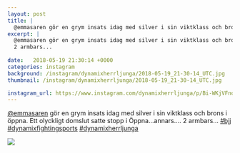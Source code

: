 ```yaml
---
layout: post
title: |
  @emmasaren gör en grym insats idag med silver i sin viktklass och brons i öppna
excerpt: |
  @emmasaren gör en grym insats idag med silver i sin viktklass och brons i öppna. Ett olyckligt domslut satte stopp i Öppna...annars....
  2 armbars...
    
date:   2018-05-19 21:30:14 +0000
categories: instagram
background: /instagram/dynamixherrljunga/2018-05-19_21-30-14_UTC.jpg
thumbnail: /instagram/dynamixherrljunga/2018-05-19_21-30-14_UTC.jpg

instagram_url: https://www.instagram.com/dynamixherrljunga/p/Bi-WKjVFnqW
---
```

[@emmasaren](https://www.instagram.com/emmasaren/) gör en grym insats idag med silver i sin viktklass och brons i öppna. Ett olyckligt domslut satte stopp i Öppna...annars....
2 armbars...
[#bjj](https://www.instagram.com/explore/tags/bjj/) [#dynamixfightingsports](https://www.instagram.com/explore/tags/dynamixfightingsports/) [#dynamixherrljunga](https://www.instagram.com/explore/tags/dynamixherrljunga/)



<img src='/www-dynamix-herrljunga/instagram/dynamixherrljunga/2018-05-19_21-30-14_UTC.jpg' class='img-fluid' />
